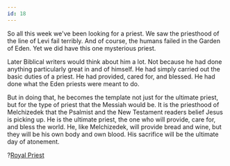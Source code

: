 ```yaml
---
id: 18
---
```


So all this week we've been looking for a priest. We saw the priesthood of the line of Levi fail terribly. And of course, the humans failed in the Garden of Eden. Yet we did have this one mysterious priest.

Later Biblical writers would think about him a lot. Not because he had done anything particularly great in and of himself. He had simply carried out the basic duties of a priest. He had provided, cared for, and blessed. He had done what the Eden priests were meant to do.

But in doing that, he becomes the template not just for the ultimate priest, but for the type of priest that the Messiah would be. It is the priesthood of Melchizedek that the Psalmist and the New Testament readers belief Jesus is picking up. He is the ultimate priest, the one who will provide, care for, and bless the world. He, like Melchizedek, will provide bread and wine, but they will be his own body and own blood. His sacrifice will be the ultimate day of atonement. 

?[Royal Priest](JCP2zWaJlGc)